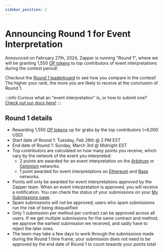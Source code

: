 ```yaml
---
sidebar_position: 2
---
```


# Announcing Round 1 for Event Interpretation

Announced on February 27th, 2024, Zapper is running "Round 1", where we will be granting 1,550 [OP tokens](https://zapper.xyz/token/optimism/0x4200000000000000000000000000000000000042/OP/details) to top contributors of event interpretations during the contest period!

Checkout the [Round 1 leaderboard](https://zapper.xyz/curate/leaderboard) to see how you compare in the contest! The higher your rank, the more you are likely to receive at the conclusion of Round 1.

:::info
Curious what an "event interpretation" is, or how to submit one? [Check out our docs here!](https://docs.zapper.xyz/docs/event-interpretation)
:::

## Round 1 details

- Rewarding 1,550 [OP tokens](https://zapper.xyz/token/optimism/0x4200000000000000000000000000000000000042/OP/details) up for grabs by the top contributors (~6,000 USD)
- Start date of Round 1: Tuesday, Feb 26th @ 2 PM EST
- End date of Round 1: Sunday, March 3rd @ Midnight EST
- Top contributors are calculated on how many points you receive, which vary by the network of the event you interpreted:
  - 2 points are awarded for an event interpretation on the [Arbitrum](https://zapper.xyz/curate/events?trendingNetwork=arbitrum) or [Optimism](https://zapper.xyz/curate/events?trendingNetwork=optimism) networks.
  - 1 point awarded for event interpretations on [Ethereum](https://zapper.xyz/curate/events) and [Base](https://zapper.xyz/curate/events?trendingNetwork=base) networks.
- Points will only be awarded for event interpretations *approved* by the Zapper team. When an event interpretation is approved, you will receive a notification. You can check the status of your submissions on your [My Submissions page](https://zapper.xyz/my-submissions).
- Spam submissions will not be approved; users who spam submissions run the risk of being disqualified
- Only 1 submission per method per contract can be approved across all users. If we get multiple submissions for the same contract and method, we approve the earliest submission we received, and sadly have to reject the later ones.
- The team may take a few days to work through the submissions made during the Round 1 time frame; your submission does not need to be approved by the end date of Round 1 to count towards your points total
